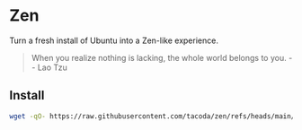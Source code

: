 # Zen

Turn a fresh install of Ubuntu into a Zen-like experience.

> When you realize nothing is lacking, the whole world belongs to you.
> -- Lao Tzu

## Install

```sh
wget -qO- https://raw.githubusercontent.com/tacoda/zen/refs/heads/main/zen | bash
```
